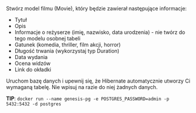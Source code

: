 Stwórz model filmu (Movie), który będzie zawierał następujące informacje:

- Tytuł
- Opis
- Informacje o reżyserze (imię, nazwisko, data urodzenia) - nie twórz do tego modelu osobnej tabeli
- Gatunek (komedia, thriller, film akcji, horror)
- Długość trwania (wykorzystaj typ Duration)
- Data wydania
- Ocena widzów
- Link do okładki

Uruchom bazę danych i upewnij się, że Hibernate automatycznie utworzy Ci wymaganą tabelę. Nie wpisuj na razie do niej
żadnych danych.

**TIP**: `docker run --name genesis-pg -e POSTGRES_PASSWORD=admin -p 5432:5432 -d postgres`